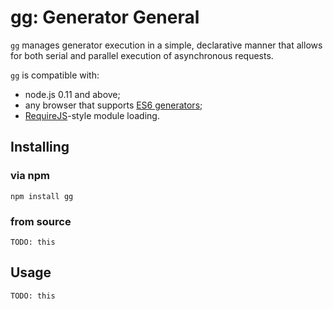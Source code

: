 # gg: Generator General

`gg` manages generator execution in a simple, declarative manner that allows
for both serial and parallel execution of asynchronous requests.


`gg` is compatible with:

* node.js 0.11 and above;
* any browser that supports [ES6 generators](http://tobyho.com/2013/06/16/what-are-generators/);
* [RequireJS](http://requirejs.org/)-style module loading.

## Installing

### via npm

    npm install gg

### from source

    TODO: this

## Usage

    TODO: this
